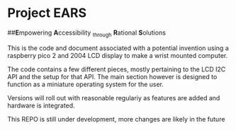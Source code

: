 # Project EARS
##**E**mpowering **A**ccessibility <sub>through</sub> **R**ational **S**olutions

This is the code and document associated with a potential invention using a raspberry pico 2 and 2004 LCD display to make a wrist mounted computer.

The code contains a few different pieces, mostly pertaining to the LCD I2C API and the setup for that API.
The main section however is designed to function as a miniature operating system for the user.

Versions will roll out with reasonable regulariy as features are added and hardware is integrated.

This REPO is still under development, more changes are likely in the future
